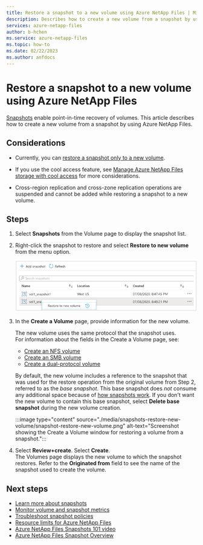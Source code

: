 ```yaml
---
title: Restore a snapshot to a new volume using Azure NetApp Files | Microsoft Docs
description: Describes how to create a new volume from a snapshot by using Azure NetApp Files.
services: azure-netapp-files
author: b-hchen
ms.service: azure-netapp-files
ms.topic: how-to
ms.date: 02/22/2023
ms.author: anfdocs
---
```


# Restore a snapshot to a new volume using Azure NetApp Files

[Snapshots](snapshots-introduction.md) enable point-in-time recovery of volumes. This article describes how to create a new volume from a snapshot by using Azure NetApp Files.

## Considerations 

* Currently, you can [restore a snapshot only to a new volume](snapshots-introduction.md#restoring-cloning-an-online-snapshot-to-a-new-volume). 

* If you use the cool access feature, see [Manage Azure NetApp Files storage with cool access](manage-cool-access.md#considerations) for more considerations.
  
* Cross-region replication and cross-zone replication operations are suspended and cannot be added while restoring a snapshot to a new volume.

## Steps

1. Select **Snapshots** from the Volume page to display the snapshot list. 
2. Right-click the snapshot to restore and select **Restore to new volume** from the menu option.  

    ![Screenshot that shows the Restore New Volume menu.](./media/snapshots-restore-new-volume/azure-netapp-files-snapshot-restore-to-new-volume.png)

3. In the **Create a Volume** page, provide information for the new volume.  

    The new volume uses the same protocol that the snapshot uses.   
    For information about the fields in the Create a Volume page, see: 
    * [Create an NFS volume](azure-netapp-files-create-volumes.md)   
    * [Create an SMB volume](azure-netapp-files-create-volumes-smb.md)   
    * [Create a dual-protocol volume](create-volumes-dual-protocol.md)

    By default, the new volume includes a reference to the snapshot that was used for the restore operation from the original volume from Step 2, referred to as the *base snapshot*. This base snapshot does *not* consume any additional space because of [how snapshots work](snapshots-introduction.md). If you don't want the new volume to contain this base snapshot, select **Delete base snapshot** during the new volume creation.

    :::image type="content" source="./media/snapshots-restore-new-volume/snapshot-restore-new-volume.png" alt-text="Screenshot showing the Create a Volume window for restoring a volume from a snapshot."::: 

4. Select **Review+create**. Select **Create**.   
    The Volumes page displays the new volume to which the snapshot restores. Refer to the **Originated from** field to see the name of the snapshot used to create the volume. 

## Next steps

* [Learn more about snapshots](snapshots-introduction.md)
* [Monitor volume and snapshot metrics](azure-netapp-files-metrics.md#volumes)
* [Troubleshoot snapshot policies](troubleshoot-snapshot-policies.md)
* [Resource limits for Azure NetApp Files](azure-netapp-files-resource-limits.md)
* [Azure NetApp Files Snapshots 101 video](https://www.youtube.com/watch?v=uxbTXhtXCkw)
* [Azure NetApp Files Snapshot Overview](https://anfcommunity.com/2021/01/31/azure-netapp-files-snapshot-overview/)
